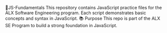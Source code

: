 📁JS-Fundamentals
This repository contains JavaScript practice files for the ALX Software Engineering program.
Each script demonstrates basic concepts and syntax in JavaScript.
📚 Purpose
This repo is part of the ALX SE Program to build a strong foundation in JavaScript.
